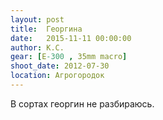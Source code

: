 ```yaml
---
layout: post
title:  Георгина
date:   2015-11-11 00:00:00
author: К.С.
gear: [E-300 , 35mm macro]
shoot_date: 2012-07-30
location: Агрогородок
---
```


В сортах георгин не разбираюсь.
